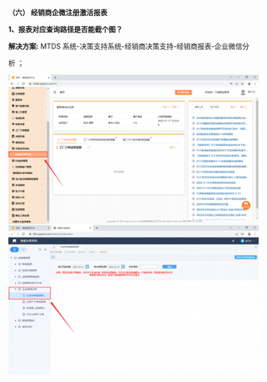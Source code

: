﻿﻿**（六） 经销商企微注册激活报表**

**1、报表对应查询路径是否能截个图？**

**解决方案:** MTDS 系统-决策支持系统-经销商决策支持-经销商报表-企业微信分

析                                                                                                               ；



![](Aspose.Words.6c7ad464-7f34-4e5f-81e1-f629613ef8c7.001.png)

